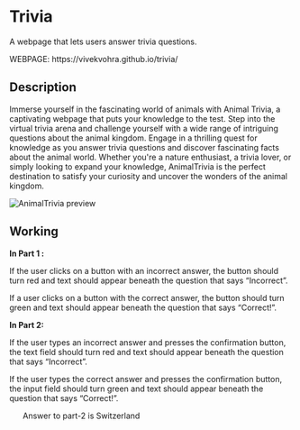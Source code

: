 # Trivia
<P>A webpage that lets users answer trivia questions.</P>
<P>WEBPAGE: https://vivekvohra.github.io/trivia/</P>
<h2>Description</h2>

Immerse yourself in the fascinating world of animals with Animal Trivia, a captivating webpage that puts your knowledge to the test. Step into the virtual trivia arena and challenge yourself with a wide range of intriguing questions about the animal kingdom. Engage in a thrilling quest for knowledge as you answer trivia questions and discover fascinating facts about the animal world. Whether you're a nature enthusiast, a trivia lover, or simply looking to expand your knowledge, AnimalTrivia is the perfect destination to satisfy your curiosity and uncover the wonders of the animal kingdom.

![AnimalTrivia preview](https://cs50.harvard.edu/x/2024/psets/8/trivia/questions.png)
## Working
<P><B> In Part 1 : </B></P>
<P>If the user clicks on a button with an incorrect answer, the button should turn red and text should appear beneath the question that says “Incorrect”.</P>
<P>If a user clicks on a button with the correct answer, the button should turn green and text should appear beneath the question that says “Correct!”.</P>
<P><B> In Part 2: </B></P>
<P>If the user types an incorrect answer and presses the confirmation button, the text field should turn red and text should appear beneath the question that says “Incorrect”.</P>
<P>If the user types the correct answer and presses the confirmation button, the input field should turn green and text should appear beneath the question that says “Correct!”.</P>
<footer> <ol>Answer to part-2 is Switzerland </ol></footer>
